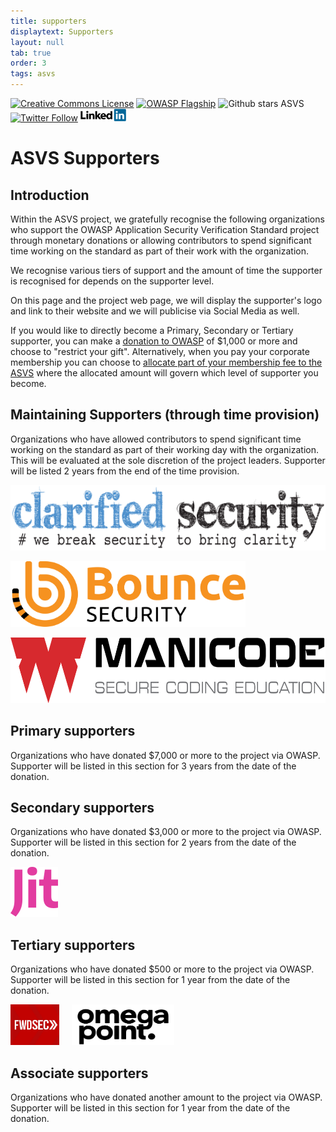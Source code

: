 ```yaml
---
title: supporters
displaytext: Supporters
layout: null
tab: true
order: 3
tags: asvs
---
```

[![Creative Commons License](https://licensebuttons.net/l/by-sa/4.0/88x31.png)](https://creativecommons.org/licenses/by-sa/4.0/ "CC BY-SA 4.0")
[![OWASP Flagship](https://img.shields.io/badge/owasp-flagship%20project-48A646.svg)](https://www.owasp.org/index.php/Category:OWASP_Project#tab=Project_Inventory)
![Github stars ASVS](https://img.shields.io/github/stars/OWASP/asvs?label=Stars%20ASVS&style=social)
[![Twitter Follow](https://img.shields.io/twitter/follow/OWASP_ASVS.svg?style=social&label=Follow)](https://twitter.com/OWASP_ASVS)
[<img src="./assets/images/LinkedIn_Logo.svg" height=20>](https://www.linkedin.com/company/owasp-asvs/)


<!--Don't forget to update https://github.com/OWASP/ASVS/issues/1888 -->
<!--Don't forget to update https://docs.google.com/spreadsheets/d/1OrbrYy6R4ux_BuE2rJ17jQurBYbGz4bwAPJWFK4opew/edit#gid=0-->

# ASVS Supporters

## Introduction

Within the ASVS project, we gratefully recognise the following organizations who support the OWASP Application Security Verification Standard project through monetary donations or allowing contributors to spend significant time working on the standard as part of their work with the organization.

We recognise various tiers of support and the amount of time the supporter is recognised for depends on the supporter level.

On this page and the project web page, we will display the supporter's logo and link to their website and we will publicise via Social Media as well.

If you would like to directly become a Primary, Secondary or Tertiary supporter, you can make a [donation to OWASP](https://owasp.org/donate/) of $1,000 or more and choose to "restrict your gift". Alternatively, when you pay your corporate membership you can choose to [allocate part of your membership fee to the ASVS](https://owasp.org/supporters/benefits#corporate-sponsorship-of-participating-projects-or-chapters) where the allocated amount will govern which level of supporter you become.

## Maintaining Supporters (through time provision)

Organizations who have allowed contributors to spend significant time working on the standard as part of their working day with the organization. This will be evaluated at the sole discretion of the project leaders. Supporter will be listed 2 years from the end of the time provision.

[<img src="./assets/images/clarifiedlogo.png" height=105>](https://www.clarifiedsecurity.com/)

[<img src="./assets/images/bounce.svg" height=105>](https://www.bouncesecurity.com)

[<img src="./assets/images/manicode.svg" height=105>](https://www.manicode.com)

## Primary supporters

Organizations who have donated $7,000 or more to the project via OWASP. Supporter will be listed in this section for 3 years from the date of the donation.
<!--95-->

## Secondary supporters

Organizations who have donated $3,000 or more to the project via OWASP. Supporter will be listed in this section for 2 years from the date of the donation.
<!--80-->

[<img src="./assets/images/jitlogo.svg" height=80>](https://www.jit.io)

## Tertiary supporters

Organizations who have donated $500 or more to the project via OWASP. Supporter will be listed in this section for 1 year from the date of the donation.

<!--[<img src="./assets/images/oneconsult.svg" height=65](https://www.oneconsult.com)-->
[<img src="./assets/images/forwardseclogo.jpg" height=65>](https://forwardsecurity.com/)&nbsp;&nbsp;&nbsp;&nbsp;&nbsp;[<img src="./assets/images/omegapointlogo.png" height=65>](https://en.omegapoint.se/)

## Associate supporters 

Organizations who have donated another amount to the project via OWASP. Supporter will be listed in this section for 1 year from the date of the donation.

<!--[<img src="./assets/images/apiiro.svg" height=50](https://apiiro.com/)-->

<!--Don't forget to update https://github.com/OWASP/ASVS/issues/1888 -->
<!--Don't forget to update https://docs.google.com/spreadsheets/d/1OrbrYy6R4ux_BuE2rJ17jQurBYbGz4bwAPJWFK4opew/edit#gid=0-->
